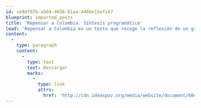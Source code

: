 ```yaml
---
id: ce94f87b-a564-4656-b1aa-446be15efc67
blueprint: imported_posts
title: 'Repensar a Colombia. Síntesis programática'
lead: 'Repensar a Colombia es un texto que recoge la reflexión de un grupo de especialistas, académicos y diseñadores de políticas públicas alrededor de la crisis general de la sociedad colombiana, que se manifiesta no sólo en el tema económico, sino que se manifiesta en problemas de diversa índole como son la exclusión social, la precariedad del Estado, la pérdida de credibilidad en la política y en los partidos políticos, la incapacidad del modelo de desarrollo para superar los problemas de pobreza y desigualdad, el narcotráfico, el clientelismo, la violencia, entre otros. De allí, que el producto de este texto es promover el análisis y la deliberación colectiva sobre los propósitos y acciones de transformación social necesarios en la sociedad, en general, pero también en esferas específicas como son la familia, la escuela, el trabajo, el barrio y la comunidad, la región y la nación en su conjunto. El presente ensayo presenta, entonces, la formulación de una visión de futuro compartida, desde distintas perspectivas, así como la propuesta de concepciones y planteamientos programáticos para lograr el paso a una sociedad moderna y democrática. Para este propósito intervinieron 130 intelectuales y expertos en el tema de la crisis actual y las posibles soluciones. '
content:
  -
    type: paragraph
    content:
      -
        type: text
        text: Descargar
        marks:
          -
            type: link
            attrs:
              href: 'http://cdn.ideaspaz.org/media/website/document/60c119b91d687.pdf'
---
```

